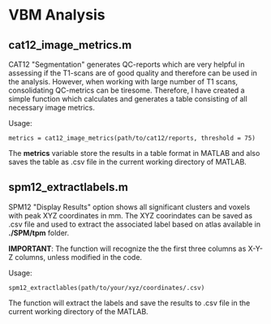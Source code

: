 # VBM Analysis

## cat12_image_metrics.m
CAT12 "Segmentation" generates QC-reports which are very helpful in assessing if the T1-scans are of good quality and therefore can be used in the analysis. However, when working with large number of T1 scans, consolidating QC-metrics can be tiresome. Therefore, I have created a simple function which calculates and generates a table consisting of all necessary image metrics. 

Usage:

```
metrics = cat12_image_metrics(path/to/cat12/reports, threshold = 75)
```
The **metrics** variable store the results in a table format in MATLAB and also saves the table as .csv file in the current working directory of MATLAB.

## spm12_extractlabels.m
SPM12 "Display Results" option shows all significant clusters and voxels with peak XYZ coordinates in mm. The XYZ coorindates can be saved as .csv file and used to extract the associated label based on atlas available in **./SPM/tpm** folder.

 **IMPORTANT**: The function will recognize the the first three columns as X-Y-Z columns, unless modified in the code. 

Usage:
```
spm12_extractlables(path/to/your/xyz/coordinates/.csv)
```
The function will extract the labels and save the results to .csv file in the current working directory of the MATLAB.